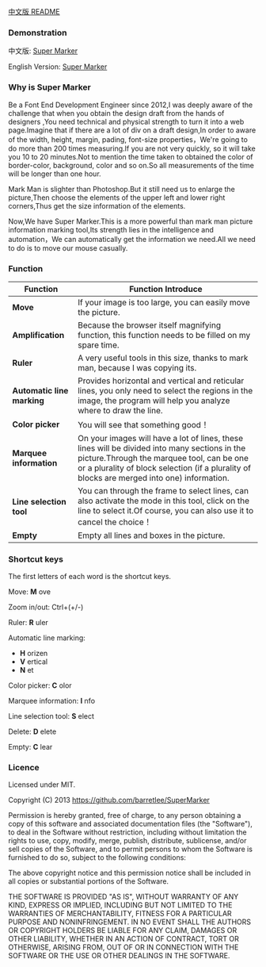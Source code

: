 [中文版 README](https://github.com/barretlee/SuperMarker/blob/master/README_cn.md)

### Demonstration

中文版: [Super Marker](http://barretlee.github.io/SuperMarker/index_cn.html)

English Version: [Super Marker](http://barretlee.github.io/SuperMarker/)

### Why is Super Marker

Be a Font End Development Engineer since 2012,I was deeply aware of the challenge that when you obtain the design draft from the hands of designers ,You need technical and physical strength to turn it into a web page.Imagine that if there are a lot of div on a draft design,In order to aware of the  width, height, margin, pading, font-size properties，We're going to do more than 200 times measuring.If you are not very quickly, so it will take you 10 to 20 minutes.Not to mention the time taken to obtained the color of border-color, background, color and so on.So all measurements of the time will be longer than one hour.

Mark Man is slighter than Photoshop.But it still need us to enlarge the picture,Then choose the elements of the upper left and lower right corners,Thus get the size information of the elements.

Now,We have Super Marker.This is a more powerful than mark man picture information marking tool,Its strength lies in the intelligence and automation，We can automatically get the information we need.All we need to do is to move our mouse casually.

### Function

|Function   　　|Function Introduce                        |
|--------------|-------------------------------------------------|
|**Move**|If your image is too large, you can easily move the picture.
|**Amplification**|Because the browser itself magnifying function, this function needs to be filled on my spare time.|
|**Ruler**|A very useful tools in this size, thanks to mark man, because I was copying its.|
|**Automatic line marking**|Provides horizontal and vertical and reticular lines, you only need to select the regions in the image, the program will help you analyze where to draw the line.|
|**Color picker**|You will see that something good！|
|**Marquee information**|On your images will have a lot of lines, these lines will be divided into many sections in the picture.Through the marquee tool, can be one or a plurality of block selection (if a plurality of blocks are merged into one) information.|
|**Line selection tool**|You can through the frame to select lines, can also activate the mode in this tool, click on the line to select it.Of course, you can also use it to cancel the choice！|
|**Empty**|Empty all lines and boxes in the picture.|

### Shortcut keys

The first letters of each word is the shortcut keys.

Move: **M** ove

Zoom in/out: Ctrl+(+/-)

Ruler: **R** uler

Automatic line marking: 

  - **H** orizen
  - **V** ertical
  - **N** et

Color picker: **C** olor

Marquee information: **I** nfo

Line selection tool: **S** elect

Delete: **D** elete

Empty: **C** lear

### Licence

Licensed under MIT.

Copyright (C) 2013 https://github.com/barretlee/SuperMarker

Permission is hereby granted, free of charge, to any person obtaining a copy of
this software and associated documentation files (the "Software"), to deal in
the Software without restriction, including without limitation the rights to
use, copy, modify, merge, publish, distribute, sublicense, and/or sell copies
of the Software, and to permit persons to whom the Software is furnished to do
so, subject to the following conditions:

The above copyright notice and this permission notice shall be included in all
copies or substantial portions of the Software.

THE SOFTWARE IS PROVIDED "AS IS", WITHOUT WARRANTY OF ANY KIND, EXPRESS OR
IMPLIED, INCLUDING BUT NOT LIMITED TO THE WARRANTIES OF MERCHANTABILITY,
FITNESS FOR A PARTICULAR PURPOSE AND NONINFRINGEMENT. IN NO EVENT SHALL THE
AUTHORS OR COPYRIGHT HOLDERS BE LIABLE FOR ANY CLAIM, DAMAGES OR OTHER
LIABILITY, WHETHER IN AN ACTION OF CONTRACT, TORT OR OTHERWISE, ARISING FROM,
OUT OF OR IN CONNECTION WITH THE SOFTWARE OR THE USE OR OTHER DEALINGS IN THE
SOFTWARE.

